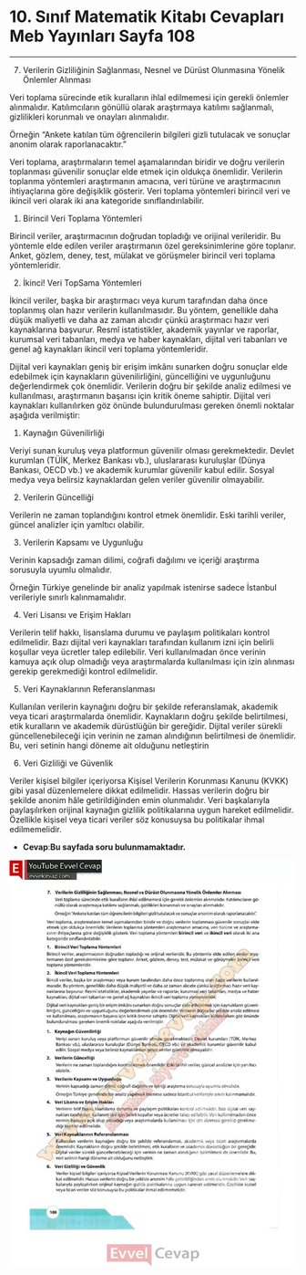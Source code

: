 # 10. Sınıf Matematik Kitabı Cevapları Meb Yayınları Sayfa 108

---

7. Verilerin Gizliliğinin Sağlanması, Nesnel ve Dürüst Olunmasına Yönelik Önlemler Alınması

 Veri toplama sürecinde etik kuralların ihlal edilmemesi için gerekli önlemler alınmalıdır. Katılımcıların gönüllü olarak araştırmaya katılımı sağlanmalı, gizlilikleri korunmalı ve onayları alınmalıdır.

 Örneğin “Ankete katılan tüm öğrencilerin bilgileri gizli tutulacak ve sonuçlar anonim olarak raporlanacaktır.”

 Veri toplama, araştırmaların temel aşamalarından biridir ve doğru verilerin toplanması güvenilir sonuçlar elde etmek için oldukça önemlidir. Verilerin toplanma yöntemleri araştırmanın amacına, veri türüne ve araştırmacının ihtiyaçlarına göre değişiklik gösterir. Veri toplama yöntemleri birincil veri ve ikincil veri olarak iki ana kategoride sınıflandırılabilir.

 1. Birincil Veri Toplama Yöntemleri

 Birincil veriler, araştırmacının doğrudan topladığı ve orijinal verileridir. Bu yöntemle elde edilen veriler araştırmanın özel gereksinimlerine göre toplanır. Anket, gözlem, deney, test, mülakat ve görüşmeler birincil veri toplama yöntemleridir.

 2. İkinci! Veri TopSama Yöntemleri

 İkincil veriler, başka bir araştırmacı veya kurum tarafından daha önce toplanmış olan hazır verilerin kullanılmasıdır. Bu yöntem, genellikle daha düşük maliyetli ve daha az zaman alıcıdır çünkü araştırmacı hazır veri kaynaklarına başvurur. Resmî istatistikler, akademik yayınlar ve raporlar, kurumsal veri tabanları, medya ve haber kaynakları, dijital veri tabanları ve genel ağ kaynakları ikincil veri toplama yöntemleridir.

 Dijital veri kaynakları geniş bir erişim imkânı sunarken doğru sonuçlar elde edebilmek için kaynakların güvenilirliğini, güncelliğini ve uygunluğunu değerlendirmek çok önemlidir. Verilerin doğru bir şekilde analiz edilmesi ve kullanılması, araştırmanın başarısı için kritik öneme sahiptir. Dijital veri kaynakları kullanılırken göz önünde bulundurulması gereken önemli noktalar aşağıda verilmiştir:

 1. Kaynağın Güvenilirliği

 Veriyi sunan kuruluş veya platformun güvenilir olması gerekmektedir. Devlet kurumlan (TÜİK, Merkez Bankası vb.), uluslararası kuruluşlar (Dünya Bankası, OECD vb.) ve akademik kurumlar güvenilir kabul edilir. Sosyal medya veya belirsiz kaynaklardan gelen veriler güvenilir olmayabilir.

 2. Verilerin Güncelliği

 Verilerin ne zaman toplandığını kontrol etmek önemlidir. Eski tarihli veriler, güncel analizler için yamltıcı olabilir.

 3. Verilerin Kapsamı ve Uygunluğu

 Verinin kapsadığı zaman dilimi, coğrafi dağılımı ve içeriği araştırma sorusuyla uyumlu olmalıdır.

 Örneğin Türkiye genelinde bir analiz yapılmak istenirse sadece İstanbul verileriyle sınırlı kalınmamalıdır.

 4. Veri Lisansı ve Erişim Hakları

 Verilerin telif hakkı, lisanslama durumu ve paylaşım politikaları kontrol edilmelidir. Bazı dijital veri kaynakları tarafından kullanım izni için belirli koşullar veya ücretler talep edilebilir. Veri kullanılmadan önce verinin kamuya açık olup olmadığı veya araştırmalarda kullanılması için izin alınması gerekip gerekmediği kontrol edilmelidir.

 5. Veri Kaynaklarının Referanslanması

 Kullanılan verilerin kaynağını doğru bir şekilde referanslamak, akademik veya ticari araştırmalarda önemlidir. Kaynakların doğru şekilde belirtilmesi, etik kuralların ve akademik dürüstlüğün bir gereğidir. Dijital veriler sürekli güncellenebileceği için verinin ne zaman alındığının belirtilmesi de önemlidir. Bu, veri setinin hangi döneme ait olduğunu netleştirin

 6. Veri Gizliliği ve Güvenlik

 Veriler kişisel bilgiler içeriyorsa Kişisel Verilerin Korunması Kanunu (KVKK) gibi yasal düzenlemelere dikkat edilmelidir. Hassas verilerin doğru bir şekilde anonim hâle getirildiğinden emin olunmalıdır. Veri başkalarıyla paylaşılırken orijinal kaynağın gizlilik politikalarına uygun hareket edilmelidir. Özellikle kişisel veya ticari veriler söz konusuysa bu politikalar ihmal edilmemelidir.

-   **Cevap**:**Bu sayfada soru bulunmamaktadır.**

![Image 1](./image_1.webp)